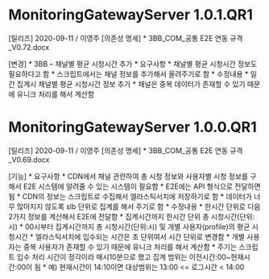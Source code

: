 MonitoringGatewayServer 1.0.1.QR1
===================
[릴리즈] 2020-09-11 / 이영주
[의존성 명세]
    * 3BB_COM_공통 E2E 연동 규격_V0.72.docx
    
[변경]
    * 3BB – 채널별 평균 시청시간 추가
        * 요구사항
            * 채널별 평균 시청시간 정보도 필요하다고 함
            * 스크립트에서는 채널 정보를 추가해서 올려주기로 함
        * 수정내용
            * 일간 집계시 채널별 평균 시청시간 정보 추가
            * 채널은 중복 데이터가 존재할 수 있기 때문에 유니크 처리를 해서 계산함


MonitoringGatewayServer 1.0.0.QR1
===================
[릴리즈] 2020-09-11 / 이영주
[의존성 명세]
    * 3BB_COM_공통 E2E 연동 규격_V0.69.docx
    
[기능]
    * 요구사항
        * CDN에서 채널 관련하여 총 시청 정보와 사용자별 시청 정보를 구해서 E2E 시스템에 알려줄 수 있는 시스템이 필요함
        * E2E에는 API 형식으로 전달하면 됨
        * CDN의 정보는 스크립트로 수집해서 엘라스틱서치에 저장하기로 함
        * 데이터가 너무 많아지지 않도록 slb 단위로 집계를 해서 주기로 함
    * 수정내용
        * 한시간 단위로 다음 2가지 정보를 계산해서 E2E에 전달함
        * 집계시간까지 한시간 단위 총 시청시간(단위:시)
        * 00시부터 집계시간까지 총 시청시간(단위:시) 및 개별 사용자(profile)의 평균 시청시간
        * 엘라스틱서치에 입수되는 시간은 초 단위여서 시간 단위로 변경함
        * 개별 사용자는 중복 사용자가 존재할 수 있기 때문에 유니크 처리를 해서 계산함
        * 주기는 스크립트 입수 처리 시간이 정각이라 매시10분으로 했고 집계 범위는 이전시간:00~현재시간:00이 됨
            * 예) 현재시간이 14:10이면 대상범위는 13:00 <= 로그시간 < 14:00
